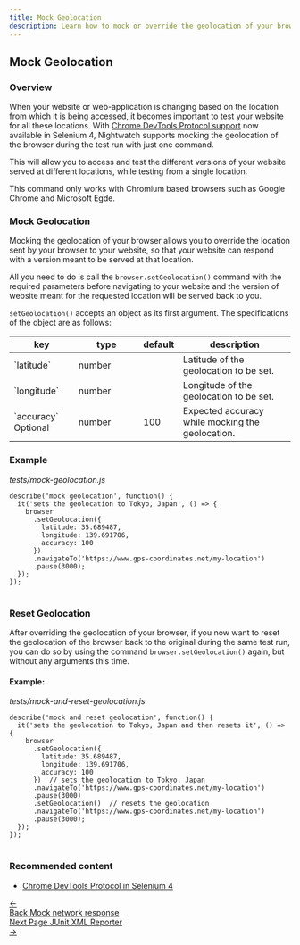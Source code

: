 ```yaml
---
title: Mock Geolocation
description: Learn how to mock or override the geolocation of your browser while running your Nightwatch tests.
---
```


<div class="page-header"><h2>Mock Geolocation</h2></div>

### Overview
When your website or web-application is changing based on the location from which it is being accessed, it becomes important to test your website for all these locations. With [Chrome DevTools Protocol support](https://www.selenium.dev/documentation/webdriver/bidirectional/chrome_devtools/) now available in Selenium 4, Nightwatch supports mocking the geolocation of the browser during the test run with just one command.

This will allow you to access and test the different versions of your website served at different locations, while testing from a single location.

<div class="alert alert-info">
  This command only works with Chromium based browsers such as Google Chrome and Microsoft Egde.
</div>

### Mock Geolocation

Mocking the geolocation of your browser allows you to override the location sent by your browser to your website, so that your website can respond with a version meant to be served at that location.

All you need to do is call the `browser.setGeolocation()` command with the required parameters before navigating to your website and the version of website meant for the requested location will be served back to you.

`setGeolocation()` accepts an object as its first argument. The specifications of the object are as follows:

<table class="table table-bordered table-striped">
  <thead>
   <tr>
     <th style="width: 100px;">key</th>
     <th style="width: 100px;">type</th>
     <th style="width: 50px;">default</th>
     <th>description</th>
   </tr>
  </thead>
  <tbody>
    <tr>
      <td>`latitude`</td>
      <td>number</td>
      <td></td>
      <td>Latitude of the geolocation to be set.</td>
    </tr>
    <tr>
      <td>`longitude`</td>
      <td>number</td>
      <td></td>
      <td>Longitude of the geolocation to be set.</td>
    </tr>
    <tr>
      <td>`accuracy`<br><span class="optional">Optional</span></td>
      <td>number</td>
      <td>100</td>
      <td>Expected accuracy while mocking the geolocation.</td>
    </tr>
  </tbody>
</table>

### Example

<div class="sample-test"><i>tests/mock-geolocation.js</i>
<pre class="line-numbers language-javascript">
<code class="language-javascript">describe('mock geolocation', function() {
  it('sets the geolocation to Tokyo, Japan', () => {
    browser
      .setGeolocation({
        latitude: 35.689487,
        longitude: 139.691706,
        accuracy: 100
      })
      .navigateTo('https://www.gps-coordinates.net/my-location')
      .pause(3000);
  });
});
</code>
</pre></div>


### Reset Geolocation

After overriding the geolocation of your browser, if you now want to reset the geolocation of the browser back to the original during the same test run, you can do so by using the command `browser.setGeolocation()` again, but without any arguments this time.

#### Example:

<div class="sample-test"><i>tests/mock-and-reset-geolocation.js</i>
<pre class="line-numbers language-javascript">
<code class="language-javascript">describe('mock and reset geolocation', function() {
  it('sets the geolocation to Tokyo, Japan and then resets it', () => {
    browser
      .setGeolocation({
        latitude: 35.689487,
        longitude: 139.691706,
        accuracy: 100
      })  // sets the geolocation to Tokyo, Japan
      .navigateTo('https://www.gps-coordinates.net/my-location')
      .pause(3000)
      .setGeolocation()  // resets the geolocation
      .navigateTo('https://www.gps-coordinates.net/my-location')
      .pause(3000);
  });
});
</code>
</pre></div>

### Recommended content
- [Chrome DevTools Protocol in Selenium 4](https://www.selenium.dev/documentation/webdriver/bidirectional/chrome_devtools/)

<div class="doc-pagination pt-40">
  <div class="previous">
    <a href="https://nightwatchjs.org/guide/network-requests/mock-network-response.html">
      <span>←</span>
        <div class="d-flex flex-column">
          <span class="smallT">Back</span>
          <span class="bigT">Mock network response</span>
        </div>
    </a>
  </div>
  <div class="next">
    <a href="https://nightwatchjs.org/guide/reporters/use-junit-reporter.html">
        <div class="d-flex flex-column">
          <span class="smallT">Next Page</span>
          <span class="bigT">JUnit XML Reporter</span>
        </div>
        <span>→</span>
    </a>
  </div>
</div>

